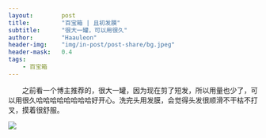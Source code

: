 ```yaml
---
layout:        post
title:         "百宝箱 | 且初发膜"
subtitle:      "很大一罐，可以用很久"
author:        "Haauleon"
header-img:    "img/in-post/post-share/bg.jpeg"
header-mask:   0.4
tags:
    - 百宝箱
---
```


&emsp;&emsp;之前看一个博主推荐的，很大一罐，因为现在剪了短发，所以用量也少了，可以用很久哈哈哈哈哈哈哈哈好开心。洗完头用发膜，会觉得头发很顺滑不干枯不打叉，摸着很舒服。            

![](https://img.alicdn.com/imgextra/i2/523270031/O1CN01SaLbd71C6F3tWbys3_!!0-saturn_solar.jpg)